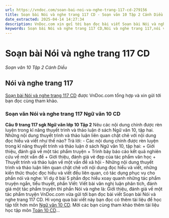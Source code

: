 ```yaml
---
url: https://vndoc.com/soan-bai-noi-va-nghe-trang-117-cd-279156
title: Soạn bài Nói và nghe trang 117 CD - Soạn văn 10 Tập 2 Cánh Diều - VnDoc.com
date_extracted: 2025-04-14 14:27:34
description: VnDoc.com xin gửi tới bạn đọc bài viết Soạn bài Nói và nghe trang 117 CD. Mời bạn đọc cùng tham khảo.
keywords: Soạn bài Nói và nghe trang 117 CD,Nói và nghe trang 117,nói và nghe,soạn văn 10,văn 10,ngữ văn 10 CD
---
```


# Soạn bài Nói và nghe trang 117 CD
 _Soạn văn 10 Tập 2 Cánh Diều_
## Nói và nghe trang 117
[Soạn bài Nói và nghe trang 117 CD](<https://vndoc.com/soan-bai-noi-va-nghe-trang-117-cd-279156>) được VnDoc.com tổng hợp và xin gửi tới bạn đọc cùng tham khảo.
### Soạn văn Nói và nghe trang 117 Ngữ văn 10 CD
**Câu 9 trang 117 sgk Ngữ văn lớp 10 Tập 2**
Nêu các nội dung chính được rèn luyện trong kĩ năng thuyết trình và thảo luận ở sách Ngữ văn 10, tập hai. Những nội dung thuyết trình và thảo luận liên quan chặt chẽ với nội dung đọc hiểu và viết như thế nào?
Trả lời:
\- Các nội dung chính được rèn luyện trong kĩ năng thuyết trình và thảo luận ở sách Ngữ văn 10, tập hai:
\+ Giới thiệu, đánh giá về một tác phẩm truyện
\+ Trình bày báo cáo kết quả nghiên cứu về một vấn đề
\+ Giới thiệu, đánh giá vẻ đẹp của tác phẩm văn học
\+ Thuyết trình và thảo luận về một vấn đề xã hội
\- Những nội dung thuyết trình và thảo luận liên quan chặt chẽ với nội dung đọc hiểu và viết, những kiến thức thuộc đọc hiểu và viết đều liên quan, có tác dụng phục vụ cho phần nói và nghe: Ví dụ ở bài 5 phần đọc hiểu xoay quanh những tác phẩm truyện ngắn, tiểu thuyết, phần Viết: Viết bài văn nghị luận phân tích, đánh giá một tác phẩm truyện thì phần Nói và nghe là: Giới thiệu, đánh giá về một tác phẩm truyện
VnDoc.com vừa gửi tới bạn đọc bài viết Soạn bài Nói và nghe trang 117 CD. Hi vọng qua bài viết này bạn đọc có thêm tài liệu để học tập tốt hơn môn [Ngữ văn 10 CD](<https://vndoc.com/ngu-van-10-canh-dieu-tap2>). Mời các bạn cùng tham khảo thêm tài liệu học tập môn [Toán 10 CD](<https://vndoc.com/toan-10-canh-dieu-tap2>)...
